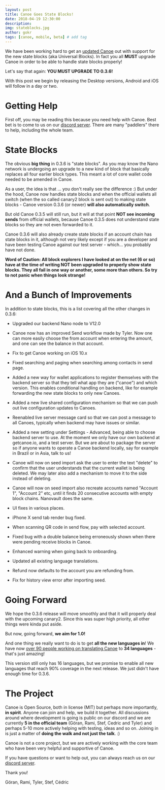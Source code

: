 ```yaml
---
layout: post
title: Canoe Goes State Blocks!
date: 2018-04-19 12:30:00
description: 
img: stateblocks.jpg  
author: gokr
tags: [canoe, mobile, beta] # add tag
---
```

 We have been working hard to get an [updated Canoe](/download) out with support for the new state blocks (aka Universal Blocks). In fact you all **MUST** upgrade Canoe in order to be able to handle state blocks properly!

 Let's say that again: **YOU MUST UPGRADE TO 0.3.6!**

With this post we begin by releasing the Desktop versions, Android and iOS will follow in a day or two.
<!--more-->

# Getting Help
First off, you may be reading this because you need help with Canoe. Best bet is to come to us on our [discord server](https://discord.gg/ecVcJM3). There are many "paddlers" there to help, including the whole team.

# State Blocks
The obvious **big thing** in 0.3.6 is "state blocks". As you may know the Nano network is undergoing an upgrade to a new kind of block that basically replaces all four earlier block types. This meant a lot of core wallet code needed to be amended in Canoe.

As a user, the idea is that ... you don't really see the difference :) But under the hood, Canoe now handles state blocks and when the official wallets all switch (when the so called canary2 block is sent out) to making state blocks - Canoe version 0.3.6 (or newer) **will also automatically switch**.

But old Canoe 0.3.5 will still run, but it will at that point **NOT see incoming sends** from official wallets, because Canoe 0.3.5 does not understand state blocks so they are not even forwarded to it.

Canoe 0.3.6 will also already create state blocks if an account chain has state blocks in it, although not very likely except if you are a developer and have been testing Canoe against our test server - which... you probably have not done.

**Word of Caution: All block explorers I have looked at on the net (6 or so) have at the time of writing NOT been upgraded to properly show state blocks. They all fail in one way or another, some more than others. So try to not panic when things look strange!**

# And a Bunch of Improvements
In addition to state blocks, this is a list covering all the other changes in 0.3.6:

* Upgraded our backend Nano node to V12.0

* Canoe now has an improved Send workflow made by Tyler. Now one can more easily choose the from account when entering the amount, and one can see the balance in that account.

* Fix to get Canoe working on iOS 10.x

* Fixed searching and paging when searching among contacts in send page.

* Added a new way for wallet applications to register themselves with the backend server so that they tell what app they are ("canoe") and which version. This enables conditional handling on backend, like for example forwarding the new state blocks to only new Canoes.

* Added a new live shared configuration mechanism so that we can push out live configuration updates to Canoes.

* Reenabled live server message card so that we can post a message to all Canoes, typically when backend may have issues or similar.

* Added a new setting under Settings - Advanced, being able to choose backend server to use. At the moment we only have our own backend at getcanoe.io, and a test server. But we are about to package the server so if anyone wants to operate a Canoe backend locally, say for example in Brazil or in Asia, talk to us!

* Canoe will now on seed import ask the user to enter the text "delete" to confirm that the user understands that the current wallet is being deleted. We may later also add a mechanism to move it to the side instead of deleting.

* Canoe will now on seed import also recreate accounts named "Account 1", "Account 2" etc, until it finds 20 consecutive accounts with empty block chains. Nanovault does the same.

* UI fixes in various places.

* iPhone X send tab render bug fixed.

* When scanning QR code in send flow, pay with selected account.

* Fixed bug with a double balance being erroneously shown when there were pending receive blocks in Canoe.

* Enhanced warning when going back to onboarding.

* Updated all existing language translations.

* Refund now defaults to the account you are refunding from.

* Fix for history view error after importing seed.

# Going Forward
We hope the 0.3.6 release will move smoothly and that it will properly deal with the upcoming canary2. Since this was super high priority, all other things were kinda put aside.

But now, going forward, **we aim for 1.0!**

And one thing we really want to do is to get **all the new languages in**! We have now [over 90 people working on translating Canoe](https://poeditor.com/join/project/cnSZa85DRN) to **34 languages** - that's just amazing!

This version still only has 16 languages, but we promise to enable all new languages that reach 90% coverage in the next release. We just didn't have enough time for 0.3.6.

# The Project
Canoe is Open Source, both in license (MIT) but perhaps more importantly, **in spirit**. Anyone can join and help, we build it together. All discussions around where development is going is public on our discord and we are currently **5 in the official team** (Göran, Rami, Stef, Cedric and Tyler) and perhaps 5-10 more actively helping with testing, ideas and so on. Joining in is just a matter of **doing the walk and not just the talk**. :)

Canoe is not a core project, but we are actively working with the core team who have been very helpful and supportive of Canoe.

If you have questions or want to help out, you can always reach us on our [discord server](https://discord.gg/ecVcJM3).

Thank you!

Göran, Rami, Tyler, Stef, Cédric